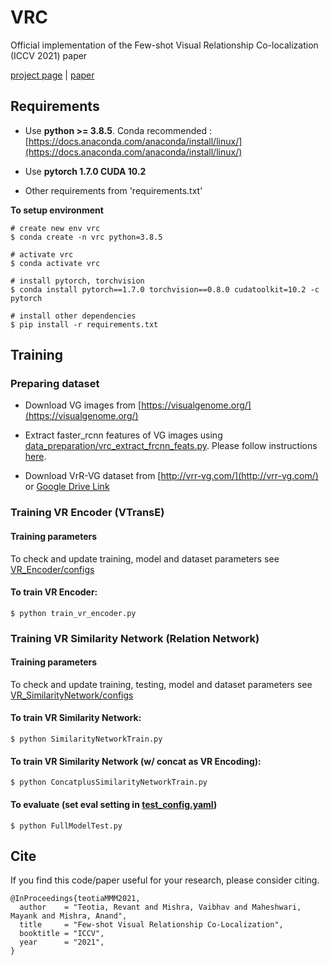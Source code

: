 # VRC
Official implementation of the Few-shot Visual Relationship Co-localization (ICCV 2021) paper

[project page](https://vl2g.github.io/projects/vrc/) | [paper](https://vl2g.github.io/projects/vrc/docs/VRC-ICCV2021.pdf)

## Requirements
* Use **python >= 3.8.5**. Conda recommended : [https://docs.anaconda.com/anaconda/install/linux/](https://docs.anaconda.com/anaconda/install/linux/)

* Use **pytorch 1.7.0 CUDA 10.2**

* Other requirements from 'requirements.txt'

**To setup environment**
```
# create new env vrc
$ conda create -n vrc python=3.8.5

# activate vrc
$ conda activate vrc

# install pytorch, torchvision
$ conda install pytorch==1.7.0 torchvision==0.8.0 cudatoolkit=10.2 -c pytorch

# install other dependencies
$ pip install -r requirements.txt
```

## Training

### Preparing dataset
- Download VG images from [https://visualgenome.org/](https://visualgenome.org/)

- Extract faster_rcnn features of VG images using [data_preparation/vrc_extract_frcnn_feats.py](data_preparation/vrc_extract_frcnn_feats.py). Please follow instructions [here](data_preparation/README.md).

- Download VrR-VG dataset from [http://vrr-vg.com/](http://vrr-vg.com/) or [Google Drive Link](https://drive.google.com/file/d/1X7lYDviVKJI9bGmQAbQikTM271P3aoWZ/view?usp=sharing)

### Training VR Encoder (VTransE)

#### Training parameters
To check and update training, model and dataset parameters see [VR_Encoder/configs](VR_Encoder/configs)

#### To train VR Encoder: 
```
$ python train_vr_encoder.py
```

### Training VR Similarity Network (Relation Network)

#### Training parameters
To check and update training, testing, model and dataset parameters see [VR_SimilarityNetwork/configs](VR_SimilarityNetwork/configs)

#### To train VR Similarity Network: 
```
$ python SimilarityNetworkTrain.py
```

#### To train VR Similarity Network (w/ concat as VR Encoding): 
```
$ python ConcatplusSimilarityNetworkTrain.py
```

#### To evaluate (set eval setting in [test_config.yaml](VR_SimilarityNetwork/configs/test_config.yaml))
```
$ python FullModelTest.py
```

## Cite
If you find this code/paper  useful for your research, please consider citing.
```
@InProceedings{teotiaMMM2021,
  author    = "Teotia, Revant and Mishra, Vaibhav and Maheshwari, Mayank and Mishra, Anand",
  title     = "Few-shot Visual Relationship Co-Localization",
  booktitle = "ICCV",
  year      = "2021",
}
```
